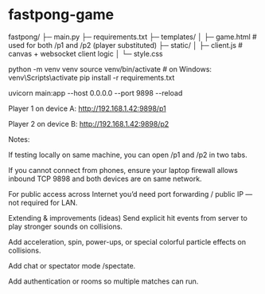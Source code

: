 # fastpong-game


fastpong/
├─ main.py
├─ requirements.txt
├─ templates/
│  ├─ game.html       # used for both /p1 and /p2 (player substituted)
├─ static/
│  ├─ client.js       # canvas + websocket client logic
│  └─ style.css  


python -m venv venv
source venv/bin/activate   # on Windows: venv\Scripts\activate
pip install -r requirements.txt



uvicorn main:app --host 0.0.0.0 --port 9898 --reload



Player 1 on device A: http://192.168.1.42:9898/p1

Player 2 on device B: http://192.168.1.42:9898/p2

Notes:

If testing locally on same machine, you can open /p1 and /p2 in two tabs.

If you cannot connect from phones, ensure your laptop firewall allows inbound TCP 9898 and both devices are on same network.

For public access across Internet you’d need port forwarding / public IP — not required for LAN.

Extending & improvements (ideas)
Send explicit hit events from server to play stronger sounds on collisions.

Add acceleration, spin, power-ups, or special colorful particle effects on collisions.

Add chat or spectator mode /spectate.


Add authentication or rooms so multiple matches can run.
